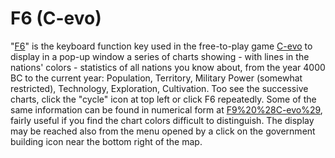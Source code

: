 # F6 (C-evo)

"[F6](F6)" is the keyboard function key used in the free-to-play game [C-evo](C-evo) to display in a pop-up window a series of charts showing - with lines in the nations' colors - statistics of all nations you know about, from the year 4000 BC to the current year: Population, Territory, Military Power (somewhat restricted), Technology, Exploration, Cultivation. 
Too see the successive charts, click the "cycle" icon at top left or click F6 repeatedly.
Some of the same information can be found in numerical form at [F9%20%28C-evo%29](F9 (C-evo)), fairly useful if you find the chart colors difficult to distinguish.
The display may be reached also from the menu opened by a click on the government building icon near the bottom right of the map.
